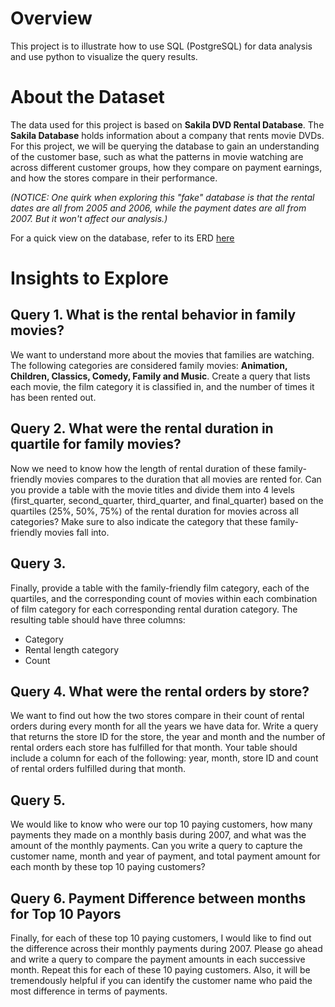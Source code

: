 # Overview

This project is to illustrate how to use SQL (PostgreSQL) for data analysis and use python to visualize the query results. 

# About the Dataset
The data used for this project is based on **Sakila DVD Rental Database**. The **Sakila Database** holds information about a company that rents movie DVDs. For this project, we will be querying the database to gain an understanding of the customer base, such as what the patterns in movie watching are across different customer groups, how they compare on payment earnings, and how the stores compare in their performance. 

*(NOTICE: One quirk when exploring this "fake" database is that the rental dates are all from 2005 and 2006, while the payment dates are all from 2007. But it won't affect our analysis.)*

For a quick view on the database, refer to its ERD [here](file://dvd-rental-erd-2.pdf)

# Insights to Explore
## Query 1. What is the rental behavior in family movies?
We want to understand more about the movies that families are watching. The following categories are considered family movies: **Animation, Children, Classics, Comedy, Family and Music**. Create a query that lists each movie, the film category it is classified in, and the number of times it has been rented out.

## Query 2. What were the rental duration in quartile for family movies?
Now we need to know how the length of rental duration of these family-friendly movies compares to the duration that all movies are rented for. Can you provide a table with the movie titles and divide them into 4 levels (first_quarter, second_quarter, third_quarter, and final_quarter) based on the quartiles (25%, 50%, 75%) of the rental duration for movies across all categories? Make sure to also indicate the category that these family-friendly movies fall into.

## Query 3. 
Finally, provide a table with the family-friendly film category, each of the quartiles, and the corresponding count of movies within each combination of film category for each corresponding rental duration category. The resulting table should have three columns:

- Category
- Rental length category
- Count

## Query 4. What were the rental orders by store?
We want to find out how the two stores compare in their count of rental orders during every month for all the years we have data for. Write a query that returns the store ID for the store, the year and month and the number of rental orders each store has fulfilled for that month. Your table should include a column for each of the following: year, month, store ID and count of rental orders fulfilled during that month.

## Query 5. 
We would like to know who were our top 10 paying customers, how many payments they made on a monthly basis during 2007, and what was the amount of the monthly payments. Can you write a query to capture the customer name, month and year of payment, and total payment amount for each month by these top 10 paying customers?

## Query 6. Payment Difference between months for Top 10 Payors
Finally, for each of these top 10 paying customers, I would like to find out the difference across their monthly payments during 2007. Please go ahead and write a query to compare the payment amounts in each successive month. Repeat this for each of these 10 paying customers. Also, it will be tremendously helpful if you can identify the customer name who paid the most difference in terms of payments.

